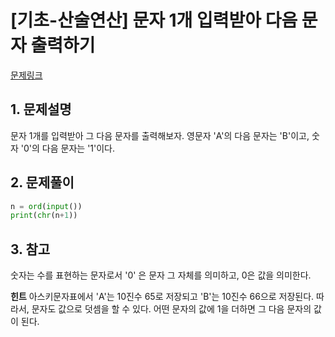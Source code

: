 # [기초-산술연산] 문자 1개 입력받아 다음 문자 출력하기

[문제링크](https://codeup.kr/problem.php?id=6033)



## 1. 문제설명

문자 1개를 입력받아 그 다음 문자를 출력해보자.
영문자 'A'의 다음 문자는 'B'이고, 숫자 '0'의 다음 문자는 '1'이다.




## 2. 문제풀이

```python
n = ord(input())
print(chr(n+1))
```



## 3. 참고

숫자는 수를 표현하는 문자로서 '0' 은 문자 그 자체를 의미하고, 0은 값을 의미한다.

**힌트**
아스키문자표에서 'A'는 10진수 65로 저장되고 'B'는 10진수 66으로 저장된다.
따라서, 문자도 값으로 덧셈을 할 수 있다. 어떤 문자의 값에 1을 더하면 그 다음 문자의 값이 된다.


